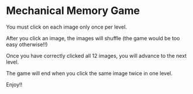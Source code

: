# Mechanical Memory Game

You must click on each image only once per level. 

After you click an image, the images will shuffle (the game would be too easy otherwise!!)

Once you have correctly clicked all 12 images, you will advance to the next level.

The game will end when you click the same image twice in one level. 

Enjoy!!
